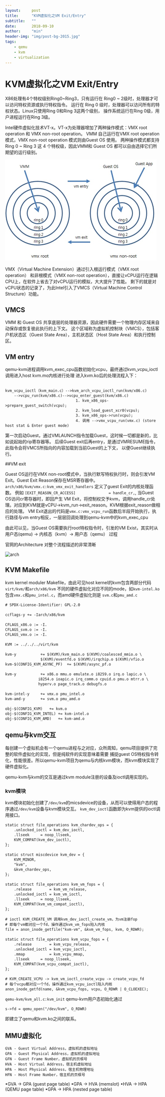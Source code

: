 ```yaml
---
layout:     post
title:      "KVM虚拟化之VM Exit/Entry"
subtitle:   ""
date:       2018-09-10
author:     "min"
header-img: "img/post-bg-2015.jpg"
tags:
    - qemu
    - kvm
    - virtualization
---
```

# KVM虚拟化之VM Exit/Entry

X86处理有4个特权级别Ring0~Ring3，只有运行在 Ring0 ~ 2级时，处理器才可以访问特权资源或执行特权指令。
运行在 Ring 0 级时，处理器可以访问所有的特权状态。Linux只使用Ring 0和Ring 3这两个级别，
操作系统运行在Ring 0级，用户进程运行在Ring 3级。

Intel硬件虚拟化技术VT-x。VT-x为处理器增加了两种操作模式：VMX root operation 和 VMX non-root operation。
VMM 自己运行在VMX root operation 模式，VMX non-root operation 模式则由Guest OS 使用。
两种操作模式都支持Ring 0 ~ Ring 3 这 4 个特权级，因此VMM和 Guest OS 都可以自由选择它们所期望的运行级别。

![](img/2018-09-10-kvm-vmx/vmx_ring.png)

VMX（Virtual Machine Extension）通过引入根运行模式（VMX root operation）
和非根模式（VMX non-root operation），直接让vCPU运行在逻辑CPU上，在软件上省去了对vCPU运行的模拟，大大提升了性能。
剩下的就是对vCPU状态的记录了，为此Intel引入了VMCS（Virtual Machine Control Structure）功能。

## VMCS

VMM 和 Guest OS 共享底层的处理器资源，因此硬件需要一个物理内存区域来自动保存或恢复彼此执行的上下文。
这个区域称为虚拟机控制块（VMCS），包括客户机状态区（Guest State Area），主机状态区（Host State Area）和执行控制区。

## VM entry 

qemu-kvm进程调用kvm_exec_cpu函数初始化vcpu，最终通过kvm_vcpu_ioctl调用进入host kvm.mo内核进行处理
进入kvm.ko后的处理流程入下：

```commandline

kvm_vcpu_ioctl（kvm_main.c）-->kvm_arch_vcpu_ioctl_run(kvm/x86.c)
    -->vcpu_run(kvm/x86.c)-->vcpu_enter_guest(kvm/x86.c)
                                1. kvm_x86_ops->prepare_guest_switch(vcpu);
                                2. kvm_load_guest_xcr0(vcpu);
                                3. kvm_x86_ops->run(vcpu); 
                                4. 调用 -->vmx_vcpu_run(vmx.c) (store host stat & Enter guest mode)
```

第一次启动Guest，通过VMLAUNCH指令加载Guest，这时候一切都是新的，比如说起始的rip寄存器等。
后续Guest exit后再entry，是通过VMRESUME指令，此指令会将VMCS所指向的内容加载到当前Guest的上下文，
以便Guest继续执行。

##VM exit

Guest OS运行在VMX non-root模式中，当执行默写特权执行时，则会引发VM Exit。Guest Exit Reason保存在MSR寄存器中。
`arch/x86/kvm/vmx.c:kvm_vmx_exit_handlers` 定义了guest Exit的内核处理函数。
例如 `[EXIT_REASON_CR_ACCESS]               = handle_cr,`, 当Guest OS访问cr寄存器时，即回产生
VM Exit，将控制权交予kvm，调用handle_cr处理。对应到KVM就是vCPU->kvm_run->exit_reason。KVM根据exit_reason做相应的处理。
VM Exit退出的代码是`vmx.c:vmx_vcpu_run`函数后半段开始执行，执行路径与vm entry相反，一层层回调处理到qemu-kvm中的kvm_exec_cpu

由此可以见，当Guest OS需要执行root特权指令时，引发的VM Exist，其实时从用户态(qemu) -> 内核态（kvm）-> 用户态（qemu）
过程


官网的Architecture 对整个流程描述的非常清晰 

![arch](https://wiki.qemu.org/Documentation/Architecture)


## KVM Makefile

kvm kernel moduler Makefile，由此可见host kernel的kvm包含两部分代码`virt/kvm/`和`arch/x86/kvm`
不同的硬件虚拟化对应不同的mode，如`kvm-intel.ko` 包含`vmx.c`和`pmu_intel.c`，而amd硬件虚拟化则是
`svm.c`和`pmu_amd.c`

```commandline
# SPDX-License-Identifier: GPL-2.0

ccflags-y += -Iarch/x86/kvm

CFLAGS_x86.o := -I.
CFLAGS_svm.o := -I.
CFLAGS_vmx.o := -I.

KVM := ../../../virt/kvm

kvm-y			+= $(KVM)/kvm_main.o $(KVM)/coalesced_mmio.o \
				$(KVM)/eventfd.o $(KVM)/irqchip.o $(KVM)/vfio.o
kvm-$(CONFIG_KVM_ASYNC_PF)	+= $(KVM)/async_pf.o

kvm-y			+= x86.o mmu.o emulate.o i8259.o irq.o lapic.o \
			   i8254.o ioapic.o irq_comm.o cpuid.o pmu.o mtrr.o \
			   hyperv.o page_track.o debugfs.o

kvm-intel-y		+= vmx.o pmu_intel.o
kvm-amd-y		+= svm.o pmu_amd.o

obj-$(CONFIG_KVM)	+= kvm.o
obj-$(CONFIG_KVM_INTEL)	+= kvm-intel.o
obj-$(CONFIG_KVM_AMD)	+= kvm-amd.o

```

## qemu与kvm交互

每创建一个虚拟机会有一个qemu进程与之对应，众所周知，qemu项目提供了完整的软件虚拟化的实现，但是纯软件的实现意味着需要
捕捉guest OS特权指令转化，性能很差。所以qemu-kvm项目为qemu与内核kvm模块，而kvm模块实现了硬件虚拟化。

qemu-kvm与kvm的交互是通过kvm module注册的设备及ioctl调用实现的。

### kvm模块

kvm模块初始化创建了`/dev/kvm`的micsdevice的设备，从而可以使得用户态的程序通过`/dev/kvm`设备与kvm模块交互。
`kvm_dev_ioctl`函数即为kvm提供的ioctl调用接口。
```commandline
static struct file_operations kvm_chardev_ops = {
	.unlocked_ioctl = kvm_dev_ioctl,
	.llseek		= noop_llseek,
	KVM_COMPAT(kvm_dev_ioctl),
};

static struct miscdevice kvm_dev = {
	KVM_MINOR,
	"kvm",
	&kvm_chardev_ops,
};

static struct file_operations kvm_vm_fops = {
	.release        = kvm_vm_release,
	.unlocked_ioctl = kvm_vm_ioctl,
	.llseek		= noop_llseek,
	KVM_COMPAT(kvm_vm_compat_ioctl),
};

# ioctl KVM_CREATE_VM 调用kvm_dev_ioctl_create_vm，为vm注册fop
# 即每个vm都对应一个fd，操作通过kvm_vm_fops陷入内核
file = anon_inode_getfile("kvm-vm", &kvm_vm_fops, kvm, O_RDWR);

static struct file_operations kvm_vcpu_fops = {
	.release        = kvm_vcpu_release,
	.unlocked_ioctl = kvm_vcpu_ioctl,
	.mmap           = kvm_vcpu_mmap,
	.llseek		= noop_llseek,
	KVM_COMPAT(kvm_vcpu_compat_ioctl),
};

# KVM_CREATE_VCPU -> kvm_vm_ioctl_create_vcpu -> create_vcpu_fd 
# 每个vcpu都对应一个fd，操作通过kvm_vcpu_ioctl陷入内核
anon_inode_getfd(name, &kvm_vcpu_fops, vcpu, O_RDWR | O_CLOEXEC);
```

`qemu-kvm/kvm_all.c:kvm_init` qemu-kvm用户态初始化通过
```commandline
s->fd = qemu_open("/dev/kvm", O_RDWR)
```
即建立了qemu和kvm.ko之间的联系。

### 

## MMU虚拟化

```
GVA - Guest Virtual Address，虚拟机的虚拟地址
GPA - Guest Physical Address，虚拟机的虚拟地址
GFN - Guest Frame Number，虚拟机的页框号
HVA - Host Virtual Address，宿主机虚拟地址
HPA - Host Physical Address，宿主机物理地址
HFN - Host Frame Number，宿主机的页框号
```

•GVA -> GPA (guest page table)
•GPA -> HVA (memslot)
•HVA -> HPA (QEMU page table)
•GPA -> HPA (nested page table)
